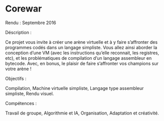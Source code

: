 # Corewar

Rendu : Septembre 2016

Déscription :

Ce projet vous invite à créer une arène virtuelle et à y faire s’affronter des programmes codés dans un langage simpliste. Vous allez ainsi aborder la conception d’une VM (avec les instructions qu’elle reconnait, les registres, etc), et les problématiques de compilation d’un langage assembleur en bytecode. Avec, en bonus, le plaisir de faire s’affronter vos champions sur votre arène !

Objectifs :

Compilation, Machine virtuelle simpliste, Langage type assembleur simpliste, Rendu visuel. 

Compétences :

Travail de groupe, Algorithmie et IA, Organisation, Adaptation et créativité.
